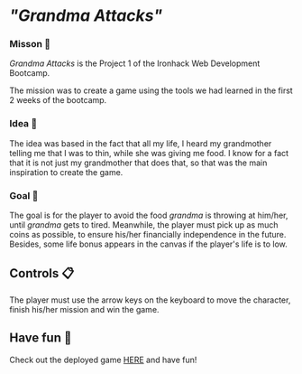 # _"Grandma Attacks"_


### Misson :rocket: 

_Grandma Attacks_ is the Project 1 of the Ironhack Web Development Bootcamp.

The mission was to create a game using the tools we had learned in the first 2 weeks of the bootcamp. 


### Idea :older_woman: 

The idea was based in the fact that all my life, I heard my grandmother telling me that I was to thin, while she was giving me food. 
I know for a fact that it is not just my grandmother that does that, so that was the main inspiration to create the game.


### Goal :checkered_flag:

The goal is for the player to avoid the food _grandma_ is throwing at him/her, until _grandma_ gets to tired. Meanwhile, the player must pick up as much coins as possible, to ensure his/her financially independence in the future. 
Besides, some life bonus appears in the canvas if the player's life is to low.


## Controls :clipboard:

The player must use the arrow keys on the keyboard to move the character, finish his/her mission and win the game.

## Have fun :tada:

Check out the deployed game [HERE](https://miloliveira.github.io/Project_1_Game/) and have fun! 
